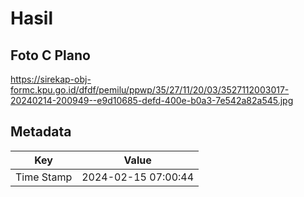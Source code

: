 # Hasil

## Foto C Plano

https://sirekap-obj-formc.kpu.go.id/dfdf/pemilu/ppwp/35/27/11/20/03/3527112003017-20240214-200949--e9d10685-defd-400e-b0a3-7e542a82a545.jpg


## Metadata

| Key        | Value               |
| ---------- | ------------------- |
| Time Stamp | 2024-02-15 07:00:44 |



